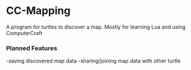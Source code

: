 # CC-Mapping
A program for turtles to discover a map.
Mostly for learning Lua and using ComputerCraft
### Planned Features
-saving discovered map data 
-sharing/joining map data with other turtle
